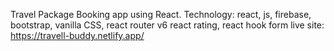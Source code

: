 Travel Package Booking app using React.
Technology: react, js, firebase, bootstrap, vanilla CSS, react router v6 react rating, react hook form
live site: https://travell-buddy.netlify.app/
